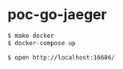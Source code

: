 # poc-go-jaeger

```bash
$ make docker
$ docker-compose up
```

```bash
$ open http://localhost:16686/
```
